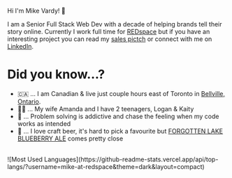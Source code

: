 Hi I'm Mike Vardy! 👋 

I am a Senior Full Stack Web Dev with a decade of helping brands tell their story online. Currently I work full time for [REDspace](redspace.com) but if you have an interesting project you can read my [sales pictch](https://i-heart-php.github.io/me/) or connect with me on [LinkedIn](https://www.linkedin.com/in/mvardy/).

# Did you know…?

- 🇨🇦  ... I am Canadian & live just couple hours east of Toronto in [Bellville, Ontario](https://en.wikipedia.org/wiki/Belleville,_Ontario).
- 👪🏽  ... My wife Amanda and I have 2 teenagers, Logan & Kaity
- 🤔  ... Problem solving is addictive and chase the feeling when my code works as intended
- 🍺  ... I love craft beer, it's hard to pick a favourite but [FORGOTTEN LAKE BLUEBERRY ALE](https://www.lowbrewco.com/forgotten-lake/) comes pretty close

<br>
![Most Used Languages](https://github-readme-stats.vercel.app/api/top-langs/?username=mike-at-redspace&theme=dark&layout=compact)
